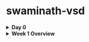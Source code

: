 # swaminath-vsd


<details>
<summary><b>Day 0</b></summary>

## Day 0 - Tools Installation

### Yosys

Installation from source for the latest version. This method ensures you have the most up-to-date features.

```bash
$ git clone https://github.com/YosysHQ/yosys.git
$ cd yosys
$ sudo apt install make
$ sudo apt-get install build-essential clang bison flex \
    libreadline-dev gawk tcl-dev libffi-dev git \
    graphviz xdot pkg-config python3 libboost-system-dev \
    libboost-python-dev libboost-filesystem-dev zlib1g-dev
$ make
$ sudo make install
```

### Yosys Output
![Yosys output](<yosys version and installation.png>)

### Yosys Tool 
![Yosys Tool](yosystool.png)


### Icarus Verilog

Simple installation using the standard package manager.

```bash
$ sudo apt-get install iverilog
```

### Icarus Verilog installation
![Icarus Verilog installation](<iverilog installation.png>)

### Icarus Verilog Tool
![Icarus Verilog Tool](iverilogtool.png)

### GTKWave

Installation using the standard package manager.

```bash
$ sudo apt update
$ sudo apt install gtkwave
```

### GTK Waveform Installation
![GTKWave installation](gtkwaveformsinstallation.png)

### GTK Waveform Tool 
![GTK Waveform Tool](gtkwaveformtool.png)

</details>



<details>

<summary><b>Week 1 Overview</b></summary>

## Week 1 - Introduction to Verilog RTL Design and Synthesis

Week 1 focuses on the fundamentals of digital design using Verilog HDL, covering simulation, synthesis, and optimization techniques. Students will learn to use industry-standard tools for RTL design and verification.

### Week 1 Learning Objectives:
- Master Verilog simulation using Iverilog and GTKWave
- Understand synthesis process using Yosys
- Learn library characterization and timing analysis
- Explore hierarchical vs flat synthesis methodologies
- Implement various flip-flop coding styles
- Apply logic optimization techniques

<details>
<summary><b>Day 1 - Introduction to Verilog RTL Design and Synthesis</b></summary>

### Introduction to Iverilog Design Testbench

This section introduces the fundamental concepts of Verilog simulation, testbench design, and the simulation flow using open-source tools.

**Key Concepts:**
- RTL Design and Testbench relationship
- Simulator working methodology
- Design setup and verification flow


---

#### Lab 1: Introduction to Lab

**Objective:** Understanding the lab environment and tool setup for Verilog design simulation.

**Topics Covered:**
- Lab directory structure exploration
- File organization for designs and testbenches
- Introduction to design flow methodology 


**Lab Environment Setup:**
- Cloning verilog files repository
![git clone](week1day1gitcloning.png)
- Understanding lib, verilog_model, and verilog_files directories
- File naming conventions and organization
-Lab using yosys 
 example used here is of a mux 
![mux](goodmuxgvimoutput.png)
![mux](gtkgoodmux.png)
![mux](goodmuxsynthesisoutput.png)
![mux](goodmuxnetlistresult.png)
</details>
<details>
<summary><b>Day-2 Timing libs,Hierarchy vs flat Synthesis </b></summary>

Timing libraries, typically in the Liberty (.lib) format, are essential for digital design as they provide characterization data like timing, area, and power for standard cells under various operating and process conditions. These libraries use models such as NLDM (Non-Linear Delay Model) and CCS (Composite Current Source), where CCS offers improved accuracy but at a larger file size and complexity compared to NLDM. Timing libraries form the backbone for static timing analysis and synthesis stages, guiding the EDA tools in optimizing and verifying timing closure.

When it comes to synthesis strategies, hierarchical and flat synthesis differ in their approach to design optimization. Hierarchical synthesis maintains the modular structure of a design, optimizing each block or module independently, which allows for design reuse, faster synthesis times, and easier debugging and constraint management. However, this can lead to suboptimal global optimization, as cross-module paths may not be fully optimized. In contrast, flat synthesis collapses the hierarchy, treating the entire design as a single entity for synthesis. This enables stronger global optimization and potentially better area and timing results, but at the cost of increased tool runtime, memory requirements, and loss of modularity, making later debugging and incremental changes more challenging. The choice between these methods often depends on the size and complexity of the design, as well as the importance of optimization versus maintainability.

Here are the few lab programs which where simulated , synthesised and netlist where created 
![mmux](multimodule synthesis output.png)
# Hiearchy Example
![mmux](multimodulehierarchyoutput.png)
# Flatten example
![mmux](multimoduleflat.png)
# Output 
![mux](multimodulenetlistoutput.png)
Flop Coding Styles and Optimization

Flip-flop coding styles significantly impact synthesis results and overall design performance. Synchronous reset flops are preferred for FPGA implementations as they utilize dedicated reset resources efficiently and provide better timing predictability. The reset logic is embedded within the clock domain, making timing closure easier. Asynchronous reset flops offer faster reset response but can create timing challenges and may consume additional routing resources.

Clock enable coding styles allow selective updating of flip-flops, reducing power consumption by preventing unnecessary transitions. Proper clock enable implementation prevents clock gating synthesis issues and maintains design synchronization. Multi-bit flop coding involves grouping related signals into vector registers, enabling synthesis tools to implement more efficient multi-bit flip-flop cells, reducing area and improving performance.

Optimization techniques include avoiding mixed reset types within modules, as this can prevent inference of optimal flop implementations. Using reset synchronizers for asynchronous reset deassertion ensures glitch-free operation. Pipeline register insertion at module boundaries improves timing by breaking long combinational paths. Synthesis tools can optimize flop placement and clustering when consistent coding styles are maintained. Load balancing through register duplication helps meet timing requirements in high-fanout scenarios, while retiming optimization can redistribute registers across combinational logic to achieve better frequency targets.
Here is the example which was done in the lab 
# dff asyncr Gtk waves
![mmux](dffasyncregtkop.png)
# synthesis Example
![mmux](dffasyncresunthesis.png)
# netlist example
![mmux](dffasyncresabcouput.png)
# Output 
![mux](dffasyncresshowfile.png)
Synthesizing of flops 
Here are the results of the above topic done in lab 
Synthesizing mult2 (multiply by 2)
# Code
![mmux](mul2gvim.png)
# Output 
![mmux](mul2ouput.png)
</details>
<details>
<summary><b>Day 3 -  Combinational and Sequential Optimizations</b></summary>
Combinational optimization focuses on reducing delay, area, and power in logic gates without memory elements. Boolean minimization techniques like Karnaugh maps and Quine-McCluskey method eliminate redundant logic terms. Multi-level optimization restructures logic networks through factorization, decomposition, and common sub-expression elimination to reduce gate count and critical path delays. Technology mapping selects optimal standard cells from libraries, considering area-delay trade-offs. Logic sharing identifies common logic patterns across different paths, reducing total gate count while maintaining functionality.

Sequential optimization targets circuits with memory elements like flip-flops and latches. Retiming is a powerful technique that repositions registers across combinational logic boundaries without altering functionality, enabling better timing performance by balancing pipeline stages. This optimization can reduce clock period by moving registers from low-delay paths to critical paths.
# Logic Implementation
Only AND gate was used 
![mmux](wek3lab62optchecknetlistop.png)
# Optimization
![mmux](week3 lab1.png)
# Optimizing DFF cont3
![mmux](week1day7dffconst3output.png)
# Optimizing DFF cont2
![mux](week1lab7dffconst2output.png)
</details>
<details>
<summary><b>Day 4 - GLS, Blocking vs Non-blocking and Synthesis-Simulation Mismatch</b></summary>
Gate Level Simulation (GLS) verifies design functionality after synthesis using the actual gate-level netlist with real timing delays from Standard Delay Format (SDF) files. Unlike RTL simulation, GLS provides accurate timing verification, detects glitches and race conditions, and validates asynchronous paths that static timing analysis might miss. GLS is essential for catching synthesis errors, verifying scan chain implementation, and ensuring proper system initialization and reset behavior.

Blocking vs Non-blocking assignments fundamentally differ in execution behavior. Blocking assignments (=) execute sequentially within an always block, with each statement completing before the next begins. This creates combinational logic where changes propagate immediately. Non-blocking assignments (<=) schedule updates that occur simultaneously at the end of the time step, modeling sequential logic behavior more accurately. The key difference: blocking creates a shift register effect in one clock cycle, while non-blocking creates proper pipeline behavior across multiple cycles.

Synthesis-Simulation Mismatch occurs when RTL and post-synthesis simulations produce different results. Common causes include improper mixing of blocking and non-blocking assignments within the same always block, incomplete sensitivity lists, uninitialized signals, and poor clock domain crossing practices. Race conditions from blocking assignments can synthesize differently than simulated, while latch inference from incomplete conditional statements creates unexpected behavior. Timing violations and metastability issues appear only in GLS with realistic delays. Prevention requires consistent coding styles, proper reset initialization, and comprehensive testbenches that verify both functional and timing aspects
# Ternary operation mux
![mmux](week1d4sk2glsmistbtomop.png)
![mmux](week1d4sk2glsmistomop.png)
# Blocking example 
![mmux](week1d4sk3l1blockp1wave.png)
![mmux](week1d4sk3l2bcop.png)

</details>
<details>
<summary><b>Day 5 - IF statements ,incomplete and  bad cases</b></summary>
Incomplete IF statements are a major source of unintentional latch inference in combinational logic. When an IF statement lacks an ELSE clause or doesn't assign values to all outputs in every branch, synthesis tools must preserve the previous value, creating transparent latches. For example, if a signal is assigned only when a condition is true but has no assignment when false, the synthesizer infers a latch to "remember" the last value. This behavior is rarely intended in digital design and leads to timing complexities since latches are level-sensitive rather than edge-sensitive.

Bad coding practices include mixing blocking and non-blocking assignments within the same always block, creating incomplete sensitivity lists that don't include all referenced signals, and writing nested IF-ELSE chains when mutually exclusive conditions could use CASE statements instead. Priority encoding results from IF-ELSIF chains, creating cascaded multiplexers with unequal path delays, whereas parallel CASE statements synthesize to balanced multiplexer structures with uniform timing.
# Using IF incomplete Statements
![mmux](week1d5sk2incompwave.png)
![mmux](week1d5sk2difop.png)
# Using IF incomplete Statements type2 
![mmux](week1d5sk2if2wave.png)
![mmux](week1d5sk2if2op.png)
# Bad cases 
![mmux](week1d5sk3badcasewavep3.png)
![mmux](week1d5sk3casep1op.png)
# Partial Example 
![mmux](week1d5sk3passignp3op.png)
</details>






